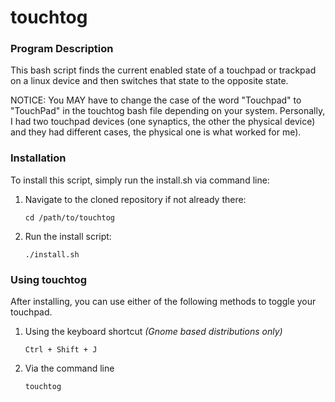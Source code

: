 # touchtog

### Program Description
This bash script finds the current enabled state of a touchpad or
trackpad on a linux device and then switches that state to the
opposite state.

NOTICE: You MAY have to change the case of the word "Touchpad" to
"TouchPad" in the touchtog bash file depending on your system.
Personally, I had two touchpad devices (one synaptics, the other the
physical device) and they had different cases, the physical one is
what worked for me).


### Installation
To install this script, simply run the install.sh via command line:

1. Navigate to the cloned repository if not already there:

    `cd /path/to/touchtog`

1. Run the install script:

    `./install.sh`

### Using touchtog
After installing, you can use either of the following methods to toggle your touchpad.

1. Using the keyboard shortcut *(Gnome based distributions only)*

    `Ctrl + Shift + J`

1. Via the command line

    `touchtog`
